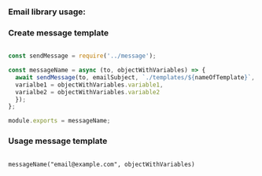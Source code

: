 ### Email library usage:

### Create message template

```javascript

const sendMessage = require('../message');

const messageName = async (to, objectWithVariables) => {
  await sendMessage(to, emailSubject, `./templates/${nameOfTemplate}`, {
  varialbe1 = objectWithVariables.variable1, 
  varialbe2 = objectWithVariables.variable2
  });
};

module.exports = messageName;

```

### Usage message template

```

messageName("email@example.com", objectWithVariables)

```
